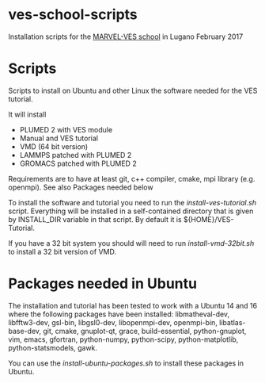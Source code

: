 # ves-school-scripts

Installation scripts for
the [MARVEL-VES school](https://sites.google.com/site/vesschool2017/) in Lugano February 2017


# Scripts
Scripts to install on Ubuntu and other Linux the software needed
for the VES tutorial.

It will install
- PLUMED 2 with VES module
- Manual and VES tutorial
- VMD (64 bit version)
- LAMMPS patched with PLUMED 2
- GROMACS patched with PLUMED 2

Requirements are to have at least git, c++ compiler, cmake, mpi library (e.g. openmpi).
See also Packages needed below

To install the software and tutorial you need to run the _install-ves-tutorial.sh_
script. Everything will be installed in a self-contained directory
that is given by INSTALL_DIR variable in that script. By default it is
${HOME}/VES-Tutorial.

If you have a 32 bit system you should will need to run _install-vmd-32bit.sh_
to install a 32 bit version of VMD.


# Packages needed in Ubuntu
The installation and tutorial has been tested to work with a Ubuntu 14 and 16
where the following packages have been installed:
libmatheval-dev, libfftw3-dev, gsl-bin, libgsl0-dev, libopenmpi-dev,
openmpi-bin, libatlas-base-dev, git, cmake, gnuplot-qt, grace, build-essential,
python-gnuplot, vim, emacs, gfortran, python-numpy, python-scipy,
python-matplotlib, python-statsmodels, gawk.

You can use the _install-ubuntu-packages.sh_ to install these packages in Ubuntu.

